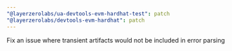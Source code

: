 ```yaml
---
"@layerzerolabs/ua-devtools-evm-hardhat-test": patch
"@layerzerolabs/devtools-evm-hardhat": patch
---
```


Fix an issue where transient artifacts would not be included in error parsing
